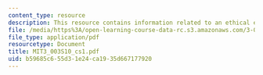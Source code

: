 ```yaml
---
content_type: resource
description: This resource contains information related to an ethical engineer.
file: /media/https%3A/open-learning-course-data-rc.s3.amazonaws.com/3-003-principles-of-engineering-practice-spring-2010/b59685c655d31e24ca1935d667177920_MIT3_003S10_cs1.pdf
file_type: application/pdf
resourcetype: Document
title: MIT3_003S10_cs1.pdf
uid: b59685c6-55d3-1e24-ca19-35d667177920
---
```

